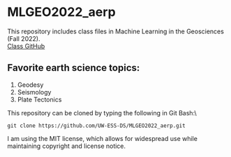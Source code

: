 # MLGEO2022_aerp
This repository includes class files in Machine Learning in the Geosciences (Fall 2022).\
[Class GitHub](https://github.com/UW-ESS-DS/MLGeo-Autumn22)

## Favorite earth science topics:
1. Geodesy
2. Seismology
3. Plate Tectonics

This repository can be cloned by typing the following in Git Bash:\ 
~~~
git clone https://github.com/UW-ESS-DS/MLGEO2022_aerp.git
~~~
I am using the MIT license, which allows for widespread use while maintaining copyright and license notice. 


